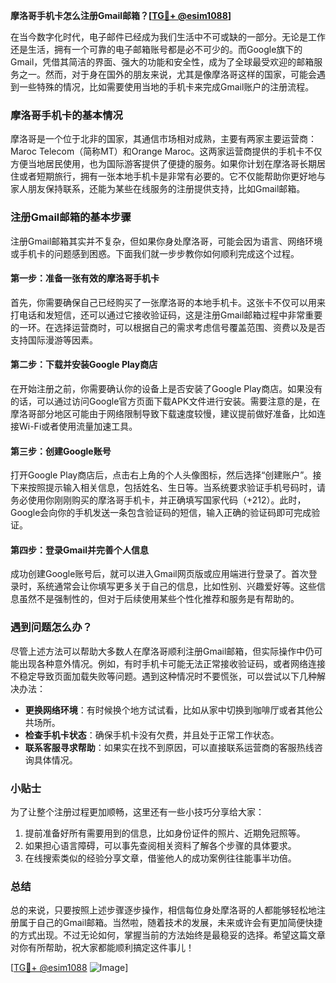 **摩洛哥手机卡怎么注册Gmail邮箱？[[TG💪+ @esim1088](https://t.me/s/esim1088)]**

在当今数字化时代，电子邮件已经成为我们生活中不可或缺的一部分。无论是工作还是生活，拥有一个可靠的电子邮箱账号都是必不可少的。而Google旗下的Gmail，凭借其简洁的界面、强大的功能和安全性，成为了全球最受欢迎的邮箱服务之一。然而，对于身在国外的朋友来说，尤其是像摩洛哥这样的国家，可能会遇到一些特殊的情况，比如需要使用当地的手机卡来完成Gmail账户的注册流程。

### 摩洛哥手机卡的基本情况

摩洛哥是一个位于北非的国家，其通信市场相对成熟，主要有两家主要运营商：Maroc Telecom（简称MT）和Orange Maroc。这两家运营商提供的手机卡不仅方便当地居民使用，也为国际游客提供了便捷的服务。如果你计划在摩洛哥长期居住或者短期旅行，拥有一张本地手机卡是非常有必要的。它不仅能帮助你更好地与家人朋友保持联系，还能为某些在线服务的注册提供支持，比如Gmail邮箱。

### 注册Gmail邮箱的基本步骤

注册Gmail邮箱其实并不复杂，但如果你身处摩洛哥，可能会因为语言、网络环境或手机卡的问题感到困惑。下面我们就一步步教你如何顺利完成这个过程。

#### 第一步：准备一张有效的摩洛哥手机卡

首先，你需要确保自己已经购买了一张摩洛哥的本地手机卡。这张卡不仅可以用来打电话和发短信，还可以通过它接收验证码，这是注册Gmail邮箱过程中非常重要的一环。在选择运营商时，可以根据自己的需求考虑信号覆盖范围、资费以及是否支持国际漫游等因素。

#### 第二步：下载并安装Google Play商店

在开始注册之前，你需要确认你的设备上是否安装了Google Play商店。如果没有的话，可以通过访问Google官方页面下载APK文件进行安装。需要注意的是，在摩洛哥部分地区可能由于网络限制导致下载速度较慢，建议提前做好准备，比如连接Wi-Fi或者使用流量加速工具。

#### 第三步：创建Google账号

打开Google Play商店后，点击右上角的个人头像图标，然后选择“创建账户”。接下来按照提示输入相关信息，包括姓名、生日等。当系统要求验证手机号码时，请务必使用你刚刚购买的摩洛哥手机卡，并正确填写国家代码（+212）。此时，Google会向你的手机发送一条包含验证码的短信，输入正确的验证码即可完成验证。

#### 第四步：登录Gmail并完善个人信息

成功创建Google账号后，就可以进入Gmail网页版或应用端进行登录了。首次登录时，系统通常会让你填写更多关于自己的信息，比如性别、兴趣爱好等。这些信息虽然不是强制性的，但对于后续使用某些个性化推荐和服务是有帮助的。

### 遇到问题怎么办？

尽管上述方法可以帮助大多数人在摩洛哥顺利注册Gmail邮箱，但实际操作中仍可能出现各种意外情况。例如，有时手机卡可能无法正常接收验证码，或者网络连接不稳定导致页面加载失败等问题。遇到这种情况时不要慌张，可以尝试以下几种解决办法：

- **更换网络环境**：有时候换个地方试试看，比如从家中切换到咖啡厅或者其他公共场所。
- **检查手机卡状态**：确保手机卡没有欠费，并且处于正常工作状态。
- **联系客服寻求帮助**：如果实在找不到原因，可以直接联系运营商的客服热线咨询具体情况。

### 小贴士

为了让整个注册过程更加顺畅，这里还有一些小技巧分享给大家：
1. 提前准备好所有需要用到的信息，比如身份证件的照片、近期免冠照等。
2. 如果担心语言障碍，可以事先查阅相关资料了解各个步骤的具体要求。
3. 在线搜索类似的经验分享文章，借鉴他人的成功案例往往能事半功倍。

### 总结

总的来说，只要按照上述步骤逐步操作，相信每位身处摩洛哥的人都能够轻松地注册属于自己的Gmail邮箱。当然啦，随着技术的发展，未来或许会有更加简便快捷的方式出现。不过无论如何，掌握当前的方法始终是最稳妥的选择。希望这篇文章对你有所帮助，祝大家都能顺利搞定这件事儿！

[[TG💪+ @esim1088](https://t.me/s/esim1088) ![Image](https://i.postimg.cc/4NQfJmqS/Snipaste-2025-05-13-00-14-12.png)]